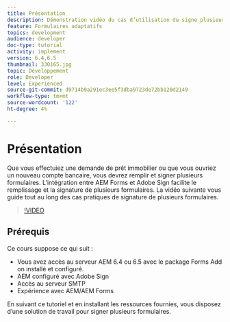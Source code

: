 ```yaml
---
title: Présentation
description: Démonstration vidéo du cas d’utilisation du signe plusieurs formulaires
feature: Formulaires adaptatifs
topics: development
audience: developer
doc-type: tutorial
activity: implement
version: 6.4,6.5
thumbnail: 330165.jpg
topic: Développement
role: Developer
level: Experienced
source-git-commit: d9714b9a291ec3ee5f3dba9723de72bb120d2149
workflow-type: tm+mt
source-wordcount: '122'
ht-degree: 4%

---
```


# Présentation

Que vous effectuiez une demande de prêt immobilier ou que vous ouvriez un nouveau compte bancaire, vous devrez remplir et signer plusieurs formulaires. L’intégration entre AEM Forms et Adobe Sign facilite le remplissage et la signature de plusieurs formulaires.
La vidéo suivante vous guide tout au long des cas pratiques de signature de plusieurs formulaires.

>[!VIDEO](https://video.tv.adobe.com/v/330165?quality=9&learn=on)

## Prérequis

Ce cours suppose ce qui suit :

* Vous avez accès au serveur AEM 6.4 ou 6.5 avec le package Forms Add on installé et configuré.
* AEM configuré avec Adobe Sign
* Accès au serveur SMTP
* Expérience avec AEM/AEM Forms

En suivant ce tutoriel et en installant les ressources fournies, vous disposez d’une solution de travail pour signer plusieurs formulaires.